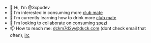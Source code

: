 - 👋 Hi, I’m @3xpodev
- 👀 I’m interested in consuming more [club mate](https://en.wikipedia.org/wiki/Club-Mate)
- 🌱 I’m currently learning how to drink more [club mate](https://en.wikipedia.org/wiki/Club-Mate)
- 💞️ I’m looking to collaborate on consuming [spezi](https://en.wikipedia.org/wiki/Spezi)
- 📫 How to reach me: [dckm7d2w@duck.com](mailto:dckm7d2w@duck.com) (dont check email that often), [irc](https://comingsoontm.github.io/)

<!---
3xpodev/3xpodev is a ✨ special ✨ repository because its `README.md` (this file) appears on your GitHub profile.
You can click the Preview link to take a look at your changes.
--->
